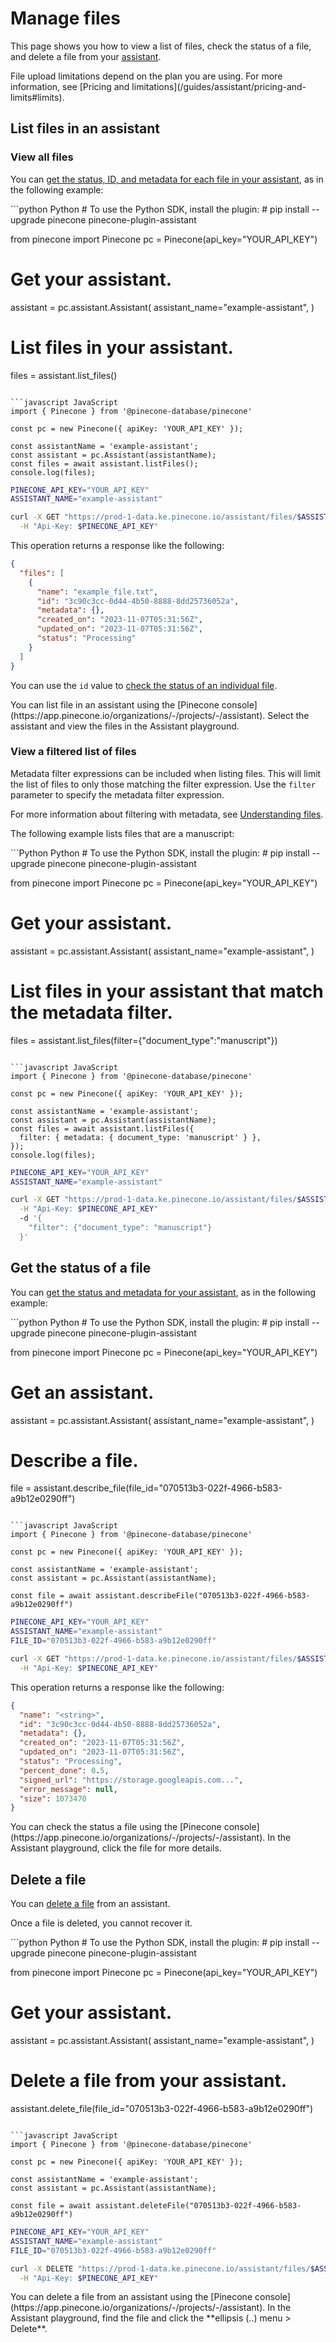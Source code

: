 # Manage files

This page shows you how to view a list of files, check the status of a file, and delete a file from your [assistant](/guides/assistant/overview).

<Note>
  File upload limitations depend on the plan you are using. For more information, see [Pricing and limitations](/guides/assistant/pricing-and-limits#limits).
</Note>

## List files in an assistant

### View all files

You can [get the status, ID, and metadata for each file in your assistant](/reference/api/2025-01/assistant/list_files), as in the following example:

<CodeGroup>
  ```python Python
  # To use the Python SDK, install the plugin:
  # pip install --upgrade pinecone pinecone-plugin-assistant

  from pinecone import Pinecone
  pc = Pinecone(api_key="YOUR_API_KEY")

  # Get your assistant.
  assistant = pc.assistant.Assistant(
      assistant_name="example-assistant", 
  )

  # List files in your assistant.
  files = assistant.list_files()
  ```

  ```javascript JavaScript
  import { Pinecone } from '@pinecone-database/pinecone'

  const pc = new Pinecone({ apiKey: 'YOUR_API_KEY' });

  const assistantName = 'example-assistant';
  const assistant = pc.Assistant(assistantName);
  const files = await assistant.listFiles();
  console.log(files);
  ```

  ```bash curl
  PINECONE_API_KEY="YOUR_API_KEY"
  ASSISTANT_NAME="example-assistant"

  curl -X GET "https://prod-1-data.ke.pinecone.io/assistant/files/$ASSISTANT_NAME" \
    -H "Api-Key: $PINECONE_API_KEY"
  ```
</CodeGroup>

This operation returns a response like the following:

```JSON
{
  "files": [
    {
      "name": "example_file.txt",
      "id": "3c90c3cc-0d44-4b50-8888-8dd25736052a",
      "metadata": {},
      "created_on": "2023-11-07T05:31:56Z",
      "updated_on": "2023-11-07T05:31:56Z",
      "status": "Processing"
    }
  ]
}
```

You can use the `id` value to [check the status of an individual file](#get-the-status-of-a-file).

<Tip>
  You can list file in an assistant using the [Pinecone console](https://app.pinecone.io/organizations/-/projects/-/assistant). Select the assistant and view the files in the Assistant playground.
</Tip>

### View a filtered list of files

Metadata filter expressions can be included when listing files. This will limit the list of files to only those matching the filter expression. Use the `filter` parameter to specify the metadata filter expression.

For more information about filtering with metadata, see [Understanding files](/guides/assistant/files-overview#metadata-query-language).

The following example lists files that are a manuscript:

<CodeGroup>
  ```Python Python
  # To use the Python SDK, install the plugin:
  # pip install --upgrade pinecone pinecone-plugin-assistant

  from pinecone import Pinecone
  pc = Pinecone(api_key="YOUR_API_KEY")

  # Get your assistant.
  assistant = pc.assistant.Assistant(
      assistant_name="example-assistant", 
  )

  # List files in your assistant that match the metadata filter.
  files = assistant.list_files(filter={"document_type":"manuscript"})
  ```

  ```javascript JavaScript
  import { Pinecone } from '@pinecone-database/pinecone'

  const pc = new Pinecone({ apiKey: 'YOUR_API_KEY' });

  const assistantName = 'example-assistant';
  const assistant = pc.Assistant(assistantName);
  const files = await assistant.listFiles({
    filter: { metadata: { document_type: 'manuscript' } },
  });
  console.log(files);
  ```

  ```bash curl
  PINECONE_API_KEY="YOUR_API_KEY"
  ASSISTANT_NAME="example-assistant"

  curl -X GET "https://prod-1-data.ke.pinecone.io/assistant/files/$ASSISTANT_NAME" \
    -H "Api-Key: $PINECONE_API_KEY"
    -d '{
      "filter": {"document_type": "manuscript"}
    }'
  ```
</CodeGroup>

## Get the status of a file

You can [get the status and metadata for your assistant](/reference/api/2025-01/assistant/describe_file), as in the following example:

<CodeGroup>
  ```python Python
  # To use the Python SDK, install the plugin:
  # pip install --upgrade pinecone pinecone-plugin-assistant

  from pinecone import Pinecone
  pc = Pinecone(api_key="YOUR_API_KEY")

  # Get an assistant.
  assistant = pc.assistant.Assistant(
      assistant_name="example-assistant", 
  )

  # Describe a file.
  file = assistant.describe_file(file_id="070513b3-022f-4966-b583-a9b12e0290ff")
  ```

  ```javascript JavaScript
  import { Pinecone } from '@pinecone-database/pinecone'

  const pc = new Pinecone({ apiKey: 'YOUR_API_KEY' });

  const assistantName = 'example-assistant';
  const assistant = pc.Assistant(assistantName);

  const file = await assistant.describeFile("070513b3-022f-4966-b583-a9b12e0290ff")
  ```

  ```bash curl
  PINECONE_API_KEY="YOUR_API_KEY"
  ASSISTANT_NAME="example-assistant"
  FILE_ID="070513b3-022f-4966-b583-a9b12e0290ff"

  curl -X GET "https://prod-1-data.ke.pinecone.io/assistant/files/$ASSISTANT_NAME/$FILE_ID" \
    -H "Api-Key: $PINECONE_API_KEY"
  ```
</CodeGroup>

This operation returns a response like the following:

```JSON
{
  "name": "<string>",
  "id": "3c90c3cc-0d44-4b50-8888-8dd25736052a",
  "metadata": {},
  "created_on": "2023-11-07T05:31:56Z",
  "updated_on": "2023-11-07T05:31:56Z",
  "status": "Processing",
  "percent_done": 0.5,
  "signed_url": "https://storage.googleapis.com...",
  "error_message": null,
  "size": 1073470
}
```

<Tip>
  You can check the status a file using the [Pinecone console](https://app.pinecone.io/organizations/-/projects/-/assistant). In the Assistant playground, click the file for more details.
</Tip>

## Delete a file

You can [delete a file](/reference/api/2025-01/assistant/delete_file) from an assistant.

<Warning>Once a file is deleted, you cannot recover it.</Warning>

<CodeGroup>
  ```python Python
  # To use the Python SDK, install the plugin:
  # pip install --upgrade pinecone pinecone-plugin-assistant

  from pinecone import Pinecone
  pc = Pinecone(api_key="YOUR_API_KEY")

  # Get your assistant.
  assistant = pc.assistant.Assistant(
      assistant_name="example-assistant", 
  )

  # Delete a file from your assistant.
  assistant.delete_file(file_id="070513b3-022f-4966-b583-a9b12e0290ff")
  ```

  ```javascript JavaScript
  import { Pinecone } from '@pinecone-database/pinecone'

  const pc = new Pinecone({ apiKey: 'YOUR_API_KEY' });

  const assistantName = 'example-assistant';
  const assistant = pc.Assistant(assistantName);

  const file = await assistant.deleteFile("070513b3-022f-4966-b583-a9b12e0290ff")
  ```

  ```bash curl
  PINECONE_API_KEY="YOUR_API_KEY"
  ASSISTANT_NAME="example-assistant"
  FILE_ID="070513b3-022f-4966-b583-a9b12e0290ff"

  curl -X DELETE "https://prod-1-data.ke.pinecone.io/assistant/files/$ASSISTANT_NAME/$FILE_ID" \
    -H "Api-Key: $PINECONE_API_KEY"
  ```
</CodeGroup>

<Tip>
  You can delete a file from an assistant using the [Pinecone console](https://app.pinecone.io/organizations/-/projects/-/assistant). In the Assistant playground, find the file and click the **ellipsis (..) menu > Delete**.
</Tip>
